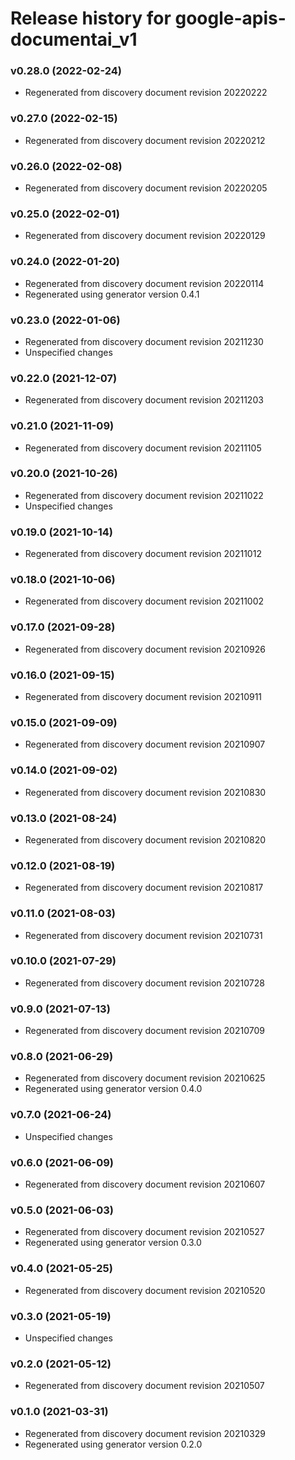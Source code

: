 # Release history for google-apis-documentai_v1

### v0.28.0 (2022-02-24)

* Regenerated from discovery document revision 20220222

### v0.27.0 (2022-02-15)

* Regenerated from discovery document revision 20220212

### v0.26.0 (2022-02-08)

* Regenerated from discovery document revision 20220205

### v0.25.0 (2022-02-01)

* Regenerated from discovery document revision 20220129

### v0.24.0 (2022-01-20)

* Regenerated from discovery document revision 20220114
* Regenerated using generator version 0.4.1

### v0.23.0 (2022-01-06)

* Regenerated from discovery document revision 20211230
* Unspecified changes

### v0.22.0 (2021-12-07)

* Regenerated from discovery document revision 20211203

### v0.21.0 (2021-11-09)

* Regenerated from discovery document revision 20211105

### v0.20.0 (2021-10-26)

* Regenerated from discovery document revision 20211022
* Unspecified changes

### v0.19.0 (2021-10-14)

* Regenerated from discovery document revision 20211012

### v0.18.0 (2021-10-06)

* Regenerated from discovery document revision 20211002

### v0.17.0 (2021-09-28)

* Regenerated from discovery document revision 20210926

### v0.16.0 (2021-09-15)

* Regenerated from discovery document revision 20210911

### v0.15.0 (2021-09-09)

* Regenerated from discovery document revision 20210907

### v0.14.0 (2021-09-02)

* Regenerated from discovery document revision 20210830

### v0.13.0 (2021-08-24)

* Regenerated from discovery document revision 20210820

### v0.12.0 (2021-08-19)

* Regenerated from discovery document revision 20210817

### v0.11.0 (2021-08-03)

* Regenerated from discovery document revision 20210731

### v0.10.0 (2021-07-29)

* Regenerated from discovery document revision 20210728

### v0.9.0 (2021-07-13)

* Regenerated from discovery document revision 20210709

### v0.8.0 (2021-06-29)

* Regenerated from discovery document revision 20210625
* Regenerated using generator version 0.4.0

### v0.7.0 (2021-06-24)

* Unspecified changes

### v0.6.0 (2021-06-09)

* Regenerated from discovery document revision 20210607

### v0.5.0 (2021-06-03)

* Regenerated from discovery document revision 20210527
* Regenerated using generator version 0.3.0

### v0.4.0 (2021-05-25)

* Regenerated from discovery document revision 20210520

### v0.3.0 (2021-05-19)

* Unspecified changes

### v0.2.0 (2021-05-12)

* Regenerated from discovery document revision 20210507

### v0.1.0 (2021-03-31)

* Regenerated from discovery document revision 20210329
* Regenerated using generator version 0.2.0

